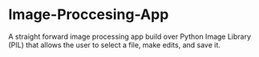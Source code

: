 # Image-Proccesing-App
A straight forward image processing app build over Python Image Library (PIL) that allows the user to select a file, make edits, and save it.
